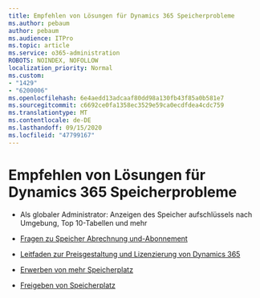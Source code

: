 ```yaml
---
title: Empfehlen von Lösungen für Dynamics 365 Speicherprobleme
ms.author: pebaum
author: pebaum
ms.audience: ITPro
ms.topic: article
ms.service: o365-administration
ROBOTS: NOINDEX, NOFOLLOW
localization_priority: Normal
ms.custom:
- "1429"
- "6200006"
ms.openlocfilehash: 6e4aedd13adcaaf80dd98a130fb43f85a0b581e7
ms.sourcegitcommit: c6692ce0fa1358ec3529e59ca0ecdfdea4cdc759
ms.translationtype: MT
ms.contentlocale: de-DE
ms.lasthandoff: 09/15/2020
ms.locfileid: "47799167"
---
```

# <a name="recommend-solutions-for-dynamics-365-storage-issues"></a>Empfehlen von Lösungen für Dynamics 365 Speicherprobleme

* Als globaler Administrator: Anzeigen des Speicher aufschlüssels nach Umgebung, Top 10-Tabellen und mehr

* [Fragen zu Speicher Abrechnung und-Abonnement](https://docs.microsoft.com/dynamics365/customer-engagement/admin/contact-information-microsoft-dynamics-365-online-billing-support)

* [Leitfaden zur Preisgestaltung und Lizenzierung von Dynamics 365](https://dynamics.microsoft.com/pricing/)

* [Erwerben von mehr Speicherplatz](https://docs.microsoft.com/dynamics365/customer-engagement/admin/manage-storage#add-storage-to-dynamics-365-online)

* [Freigeben von Speicherplatz](https://docs.microsoft.com/dynamics365/customer-engagement/admin/free-storage-space)
